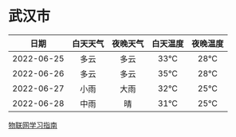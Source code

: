 # 武汉市
|日期|白天天气|夜晚天气|白天温度|夜晚温度|
|:--:|:--:|:--:|:--:|:--:|
|2022-06-25|多云|多云|33℃|28℃|
|2022-06-26|多云|多云|35℃|28℃|
|2022-06-27|小雨|大雨|32℃|25℃|
|2022-06-28|中雨|晴|31℃|25℃|
 
[物联网学习指南](http://doc.lziqi.top/IoT)
